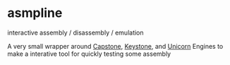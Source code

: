 # asmpline
interactive assembly / disassembly /  emulation

A very small wrapper around [Capstone][1], [Keystone][2], and [Unicorn][3] Engines to make a interative tool for quickly testing some assembly

[1]: https://github.com/aquynh/capstone
[2]: https://github.com/keystone-engine/keystone
[3]: https://github.com/unicorn-engine/unicorn
